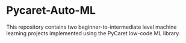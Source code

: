 # Pycaret-Auto-ML
This repository contains two beginner-to-intermediate level machine learning projects implemented using the PyCaret low-code ML library.
